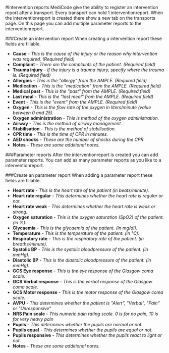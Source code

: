 #Intervention reports
MediCode give the ability to register an intervention report after a transport. Every transport can hold 1 interventionreport. When the interventionreport is created there show a new tab on the transports page. On this page you can add multiple parameter reports to the interventionreport.

###Create an intervention report
When creating a intervention report these fields are fillable.

- **Cause** - *This is the cause of the injury or the reason why intervention was required. (Required field)*
- **Complaint** - *There are the complaints of the patient. (Required field)*
- **Trauma injury** - *If the injury is a trauma injury, specify where the trauma is. (Required field)*
- **Allergies** - *This is the "allergy" from the AMPLE. (Required field)*
- **Medication** - *This is the "medication" from the AMPLE. (Required field)*
- **Medical past** - *This is the "past" from the AMPLE. (Required field)*
- **Last meal** - *This is the "last meal" from the AMPLE. (Required field)*
- **Event** - *This is the "event" from the AMPLE. (Required field)*
- **Oxygen** - *This is the flow rate of the oxygen in liters/minute (value between 0 and 25).*
- **Oxygen administration** - *This is method of the oxygen administration.*
- **Airway** - *This is the method of airway management.*
- **Stabilisation** - *This is the method of stabilisation.*
- **CPR time** - *This is the time of CPR in minutes.*
- **AED shocks** - *These are the number of shocks during the CPR.*
- **Notes** - *These are some additional notes.*

###Parameter reports
After the interventionreport is created you can add parameter reports. You can add as many parameter reports as you like to a interventionreport.

###Create an parameter report
When adding a parameter report these fields are fillable.

- **Heart rate** - *This is the heart rate of the patient (in beats/minute).*
- **Heart rate regular** - *This determines whether the heart rate is regular or not.*
- **Heart rate weak** - *This determines whether the heart rate is weak or strong.*
- **Oxygen saturation** - *This is the oxygen saturation (SpO2) of the patient. (in %).*
- **Glycaemia** - *This is the glycaemia of the patient. (in mg/dl).*
- **Temperature** - *This is the temperature of the patient. (in °C).*
- **Respiratory rate** - *This is the respiratory rate of the patient. (in breaths/minute).*
- **Systolic BP** - *This is the systolic bloodpressure of the patient. (in mmHg).*
- **Diastolic BP** - *This is the diastolic bloodpressure of the patient. (in mmHg).*
- **GCS Eye response** - *This is the eye response of the Glasgow coma scale.*
- **GCS Verbal response** - *This is the verbal response of the Glasgow coma scale.*
- **GCS Motor response** - *This is the motor response of the Glasgow coma scale.*
- **AVPU** - *This determines whether the patient is "Alert", "Verbal", "Pain" or "Unresponsive"*
- **NRS Pain scale** - *This numeric pain rating scale. 0 is for no pain, 10 is for very heavy pain*
- **Pupils** - *This determines whether the pupils are normal or not.*
- **Pupils equal** - *This determines whether the pupils are equal or not.*
- **Pupils responsive** - *This determines whether the pupils react to light or not.*
- **Notes** - *These are some additional notes.*



